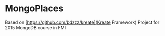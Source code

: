 # MongoPlaces

Based on [https://github.com/bdzzz/kreate](Kreate Framework)
Project for 2015 MongoDB course in FMI
